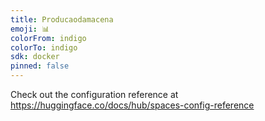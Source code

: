 ```yaml
---
title: Producaodamacena
emoji: 📊
colorFrom: indigo
colorTo: indigo
sdk: docker
pinned: false
---
```


Check out the configuration reference at https://huggingface.co/docs/hub/spaces-config-reference
